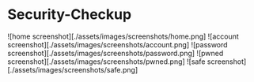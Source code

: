 # Security-Checkup

![home screenshot][./assets/images/screenshots/home.png]
![account screenshot][./assets/images/screenshots/account.png]
![password screenshot][./assets/images/screenshots/password.png]
![pwned screenshot][./assets/images/screenshots/pwned.png]
![safe screenshot][./assets/images/screenshots/safe.png]
